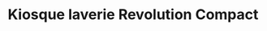 ---
title: "Kiosque laverie Revolution Compact"
url: /rochechouart/kiosque-laverie-revolution-compact/
shop: blanchisserie
---